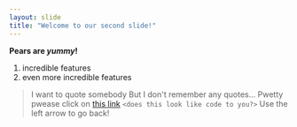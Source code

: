 ```yaml
---
layout: slide
title: "Welcome to our second slide!"
---
```

**Pears are *yummy*!**
1. incredible features
1. even more incredible features
> I want to quote somebody
> But I don't remember any quotes...
Pwetty pwease click on [this link](https://www.youtube.com/watch?v=dQw4w9WgXcQ)
`<does this look like code to you?>`
Use the left arrow to go back!
